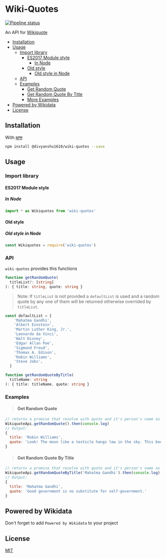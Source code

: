 # Wiki-Quotes

[![Pipeline status][pipeline_badge]][pipeline_url]
<!-- [![Published on NPM][npm_badge]][npm_url] -->

An API for [Wikiquote][wikiquote]

- [Installation](#installation)
- [Usage](#usage)
  - [Import library](#import-library)
    - [ES2017 Module style](#es2017-module-style)
      - [In Node](#in-node)
    - [Old style](#old-style)
      - [Old style in Node](#old-style-in-node)
  - [API](#api)
  - [Examples](#examples)
    - [Get Random Quote](#get-random-quote)
    - [Get Random Quote By Title](#get-random-quote-by-title)
    - [More Examples][more_examples]
- [Powered by Wikidata](#powered-by-wikidata)
- [License](#license)

## Installation

With [`NPM`][npm]

```bash
npm install @divyanshu1610/wiki-quotes --save
```

## Usage

### Import library

#### ES2017 Module style

##### In Node

```javascript
import * as Wikiquotes from 'wiki-quotes'
```

#### Old style

##### Old style in Node

```javascript
const Wikiquotes = require('wiki-quotes')
```

### API

`wiki-quotes` provides this functions

```typescript
function getRandomQuote(
  titleList?: [string]
): { title: string, quote: string }
```
> Note: If `titleList` is not provided a `defaultList` is used and a random quote by any one of them will be returned otherwise overrided by `titleList`.
```typescript
const defaultList = [
    'Mahatma Gandhi',
    'Albert Einstein',
    'Martin Luther King, Jr.',
    'Leonardo da Vinci',
    'Walt Disney',
    'Edgar Allan Poe',
    'Sigmund Freud',
    'Thomas A. Edison',
    'Robin Williams',
    'Steve Jobs',
  ]

```


```typescript
function getRandomQuoteByTitle(
  titleName: string
): { title: titleName, quote: string }

```



### Examples

> #### Get Random Quote

```javascript
// returns a promise that resolve with quote and it's person's name as title.
WikiquoteApi.getRandomQuote().then(console.log)
// Output:
{
  title: 'Robin Williams',
  quote: 'Look! The moon like a testicle hangs low in the sky. This bodes not well.'
}
```

> #### Get Random Quote By Title

```javascript
// returns a promise that resolve with quote and it's person's name as title.
WikiquoteApi.getRandomQuoteByTitle('Mahatma Gandhi').then(console.log)
// Output:
{
  title: 'Mahatma Gandhi',
  quote: 'Good government is no substitute for self-government.'
}
```

## Powered by Wikidata

Don't forget to add `Powered by Wikidata` to your project

## License

[MIT][license]

[pipeline_badge]: https://github.com/divyanshu1610/wiki-quotes/workflows/%F0%9F%9B%A0%20Build/badge.svg?branch=main
[pipeline_url]: https://github.com/divyanshu1610/wiki-quotes/workflows/%F0%9F%9B%A0%20Build/badge.svg?branch=main
<!-- [npm_badge]: -->
<!-- [npm_url]:  -->
[wikiquote]: https://www.wikiquote.org
[npm]: https://www.npmjs.com
[more_examples]: https://github.com/divyanshu1610/wiki-quotes/tree/main/examples
[license]: https://github.com/divyanshu1610/wiki-quotes/blob/main/LICENSE
